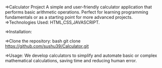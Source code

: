 =>Calculator Project
   A simple and user-friendly calculator application that performs basic arithmetic operations. Perfect for learning programming fundamentals or as a starting point for more advanced projects.
=>Technologies Used: HTML,CSS,JAVASCRIPT.

=>Installation:

=>Clone the repository: bash git clone  https://github.com/sushu39/Calculator.git

=>Usage: We develop calculators to simplify and automate basic or complex mathematical calculations, saving time and reducing human error.
